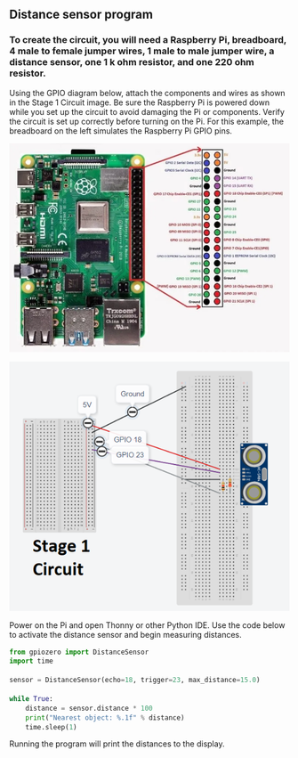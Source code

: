 ## Distance sensor program

### To create the circuit, you will need a Raspberry Pi, breadboard, 4 male to female jumper wires, 1 male to male jumper wire, a distance sensor, one 1 k ohm resistor, and one 220 ohm resistor.

Using the GPIO diagram below, attach the components and wires as shown in the Stage 1 Circuit image. Be sure the Raspberry Pi is powered down while you set up the circuit to avoid damaging the Pi or components. Verify the circuit is set up correctly before turning on the Pi. For this example, the breadboard on the left simulates the Raspberry Pi GPIO pins.

![GPIO pins diagram](Images/GPIO_pins.png)

![Stage 1 Circuit](Images/Stage_1.png)

Power on the Pi and open Thonny or other Python IDE. Use the code below to activate the distance sensor and begin measuring distances.

```python
from gpiozero import DistanceSensor
import time

sensor = DistanceSensor(echo=18, trigger=23, max_distance=15.0)

while True:
    distance = sensor.distance * 100
    print("Nearest object: %.1f" % distance)
    time.sleep(1)
```

Running the program will print the distances to the display.
